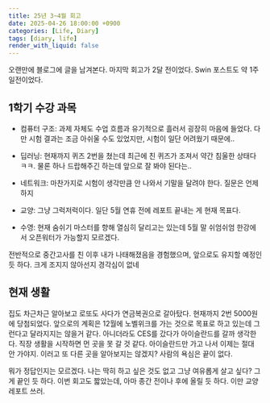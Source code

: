 ```yaml
---
title: 25년 3~4월 회고
date: 2025-04-26 18:00:00 +0900
categories: [Life, Diary]
tags: [diary, life]
render_with_liquid: false
---
```


오랜만에 블로그에 글을 남겨본다. 마지막 회고가 2달 전이었다. Swin 포스트도 약 1주일전이었다.

## 1학기 수강 과목

+ 컴퓨터 구조: 과제 자체도 수업 흐름과 유기적으로 흘러서 굉장히 마음에 들었다. 다만 시험 결과는 조금 아쉬울 수도 있었지만, 시험이 일단 어려웠기 때문에..

+ 딥러닝: 현재까지 퀴즈 2번을 쳤는데 최근에 친 퀴즈가 조져서 약간 침울한 상태다 ㅋㅋ. 물론 하나 드랍해주긴 하는데 앞으로 잘 봐야 된다는..

+ 네트워크: 마찬가지로 시험이 생각만큼 안 나와서 기말을 달려야 한다. 질문은 언제 하지

+ 교양: 그냥 그럭저럭이다. 일단 5월 연휴 전에 레포트 끝내는 게 현재 목표다.

+ 수영: 현재 숨쉬기 마스터를 향해 열심히 달리고는 있는데 5월 말 쉬엄쉬엄 한강에서 오픈워터가 가능할지 모르겠다.

전반적으로 중간고사를 친 이후 내가 나태해졌음을 경험했으며, 앞으로도 유지할 예정인 듯 하다. 크게 조지지 않아선지 경각심이 없네

## 현재 생활

집도 차근차근 알아보고 로또도 사다가 연금복권으로 갈아탔다. 현재까지 2번 5000원에 당첨되었다. 앞으로의 계획은 12월에 노벨위크를 가는 것으로 목표로 하고 있는데 그런다고 달라지지는 않을거 같다. 아니더라도 CES를 갔다가 아이슬란드를 갈까 생각한다. 직장 생활을 시작하면 먼 곳을 못 갈 것 같다. 아이슬란드만 가고 나서 이제는 절대 안 가야지. 이러고 또 다른 곳을 알아보지는 않겠지? 사람의 욕심은 끝이 없다. 

뭐가 정답인지는 모르겠다. 나는 딱히 하고 싶은 것도 없고 그냥 여유롭게 살고 싶다? 그게 끝인 듯 하다. 이번 회고도 짧았는데, 아마 종간 전이나 후에 올릴 듯 하다. 이만 교양 레포트 쓰러.

